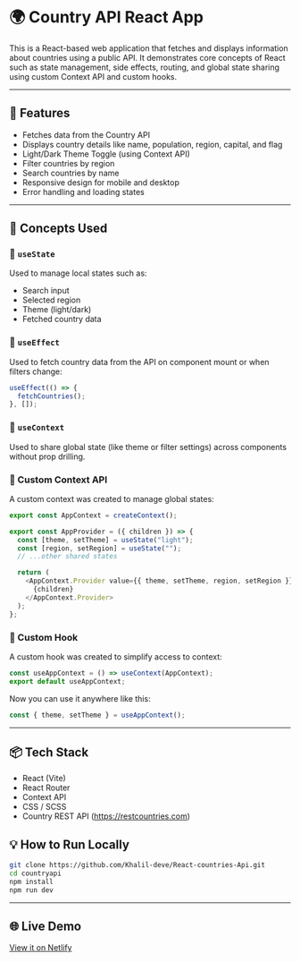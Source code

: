 # 🌍 Country API React App

This is a React-based web application that fetches and displays information about countries using a public API. It demonstrates core concepts of React such as state management, side effects, routing, and global state sharing using custom Context API and custom hooks.

---

## 🚀 Features

- Fetches data from the Country API
- Displays country details like name, population, region, capital, and flag
- Light/Dark Theme Toggle (using Context API)
- Filter countries by region
- Search countries by name
- Responsive design for mobile and desktop
- Error handling and loading states

---

## 🧠 Concepts Used

### 🔹 `useState`
Used to manage local states such as:
- Search input
- Selected region
- Theme (light/dark)
- Fetched country data

### 🔹 `useEffect`
Used to fetch country data from the API on component mount or when filters change:
```js
useEffect(() => {
  fetchCountries();
}, []);
```

### 🔹 `useContext`
Used to share global state (like theme or filter settings) across components without prop drilling.

### 🔹 Custom Context API
A custom context was created to manage global states:
```js
export const AppContext = createContext();

export const AppProvider = ({ children }) => {
  const [theme, setTheme] = useState("light");
  const [region, setRegion] = useState("");
  // ...other shared states

  return (
    <AppContext.Provider value={{ theme, setTheme, region, setRegion }}>
      {children}
    </AppContext.Provider>
  );
};
```

### 🔹 Custom Hook
A custom hook was created to simplify access to context:
```js
const useAppContext = () => useContext(AppContext);
export default useAppContext;
```

Now you can use it anywhere like this:
```js
const { theme, setTheme } = useAppContext();
```

---

## 📦 Tech Stack

- React (Vite)
- React Router
- Context API
- CSS / SCSS
- Country REST API (https://restcountries.com)

## 💡 How to Run Locally

```bash
git clone https://github.com/Khalil-deve/React-countries-Api.git
cd countryapi
npm install
npm run dev
```

---

## 🌐 Live Demo

[View it on Netlify](https://your-netlify-site.netlify.app) <!-- Replace with your actual link -->










